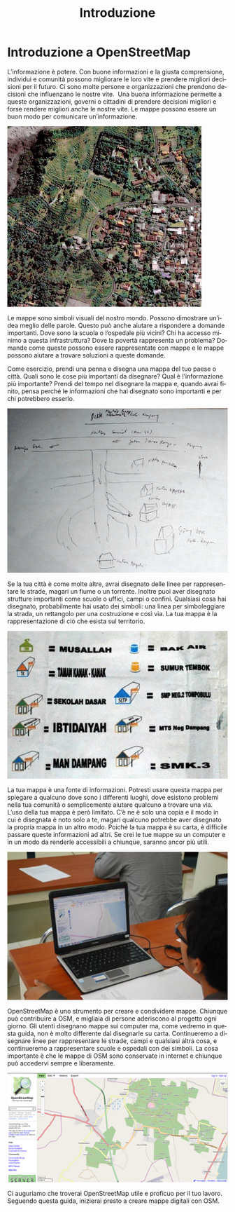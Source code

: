 ﻿---
layout: doc
title: Introduzione
permalink: /it/beginner/introduction/
lang: it
category: beginner
---

Introduzione a OpenStreetMap
============================

L’informazione è potere. Con buone informazioni e la giusta
comprensione, individui e comunità possono migliorare le loro vite e
prendere migliori decisioni per il futuro. Ci sono molte persone e
organizzazioni che prendono decisioni che influenzano le nostre vite.
 Una buona informazione permette a queste organizzazioni, governi o
cittadini di prendere decisioni migliori e forse rendere migliori anche
le nostre vite. Le mappe possono essere un buon modo per comunicare un’informazione.

![Un villaggio in Indonesia][]

 Le
mappe sono simboli visuali del nostro mondo. Possono dimostrare un’idea
meglio delle parole. Questo può anche aiutare a rispondere a domande
importanti. Dove sono la scuola o l’ospedale più vicini? Chi ha accesso
minimo a questa infrastruttura? Dove la povertà rappresenta un problema?
Domande come queste possono essere rappresentate con mappe e le mappe
possono aiutare a trovare soluzioni a queste domande.

Come esercizio, prendi una penna e disegna una mappa del tuo paese o
città. Quali sono le cose più importanti da disegnare? Qual è
l’informazione più importante? Prendi del tempo nel disegnare la mappa
e, quando avrai finito, pensa perché le informazioni che hai disegnato
sono importanti e per chi potrebbero esserlo.

![Esempio di mappa disegnata a mano][]

Se la tua città è come molte altre, avrai disegnato delle linee per
rappresentare le strade, magari un fiume o un torrente. Inoltre puoi
aver disegnato strutture importanti come scuole o uffici, campi o
confini. Qualsiasi cosa hai disegnato, probabilmente hai usato dei
simboli: una linea per simboleggiare la strada, un rettangolo per una
costruzione e così via. La tua mappa è la rappresentazione di ciò che
esista sul territorio.

![Esempi di simboli][]

La tua mappa è una fonte di informazioni. Potresti usare questa mappa
per spiegare a qualcuno dove sono i differenti luoghi, dove esistono
problemi nella tua comunità o semplicemente aiutare qualcuno a trovare
una via. L’uso della tua mappa è però limitato. C’è ne è solo una copia
e il modo in cui è disegnata è noto solo a te, magari qualcuno potrebbe
aver disegnato la propria mappa in un altro modo. Poiché la tua mappa è
su carta, è difficile passare queste informazioni ad altri. Se crei le
tue mappe su un computer e in un modo da renderle accessibili a
chiunque, saranno ancor più utili.

![Mappe su computer][]

OpenStreetMap è uno strumento per creare e condividere mappe. Chiunque
può contribuire a OSM, e migliaia di persone aderiscono al progetto ogni
giorno. Gli utenti disegnano mappe sui computer ma, come vedremo in
questa guida, non è molto differente dal disegnarle su carta.
Continueremo a disegnare linee per rappresentare le strade, campi e
qualsiasi altra cosa, e continueremo a rappresentare scuole e ospedali
con dei simboli. La cosa importante è che le mappe di OSM sono
conservate in internet e chiunque può accedervi sempre e liberamente.

![Mappe digitali con OpenStreetMap][]

Ci auguriamo che troverai OpenStreetMap utile e proficuo per il tuo
lavoro. Seguendo questa guida, inizierai presto a creare mappe digitali
con OSM.


[Un villaggio in Indonesia]: /images/en/beginner/01_introduction/en_beg_01_introduction_image00_village-in-indonesia.png
[Esempio di mappa disegnata a mano]: /images/en/beginner/01_introduction/en_beg_01_introduction_image01_hand-drawn-map.png
[Esempi di simboli]: /images/en/beginner/01_introduction/en_beg_01_introduction_image02_examples-of-symbols.png
[Mappe su computer]: /images/en/beginner/01_introduction/en_beg_01_introduction_image03_mapping-on-computer.png
[Mappe digitali con OpenStreetMap]: /images/en/beginner/01_introduction/en_beg_01_introduction_image04_digital-maps-with-osm.png
